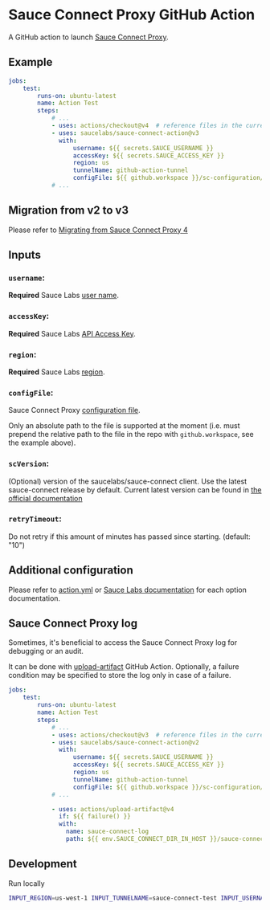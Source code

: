# Sauce Connect Proxy GitHub Action

A GitHub action to launch [Sauce Connect Proxy](https://docs.saucelabs.com/secure-connections/).

## Example

```yaml
jobs:
    test:
        runs-on: ubuntu-latest
        name: Action Test
        steps:
            # ...
            - uses: actions/checkout@v4  # reference files in the current repository
            - uses: saucelabs/sauce-connect-action@v3
              with:
                  username: ${{ secrets.SAUCE_USERNAME }}
                  accessKey: ${{ secrets.SAUCE_ACCESS_KEY }}
                  region: us
                  tunnelName: github-action-tunnel
                  configFile: ${{ github.workspace }}/sc-configuration/config.yaml
            # ...
```

## Migration from v2 to v3

Please refer to [Migrating from Sauce Connect Proxy 4](https://docs.saucelabs.com/secure-connections/sauce-connect-5/migrating/)

## Inputs

### `username`:

**Required** Sauce Labs [user name](https://docs.saucelabs.com/dev/cli/sauce-connect-5/run/#username).

### `accessKey`:

**Required** Sauce Labs [API Access Key](https://docs.saucelabs.com/dev/cli/sauce-connect-5/run/#access-key).

### `region`:

**Required** Sauce Labs [region](https://github.com/saucelabs/node-saucelabs?tab=readme-ov-file#region).

### `configFile`:

Sauce Connect Proxy [configuration file](https://docs.saucelabs.com/secure-connections/sauce-connect-5/operation/configuration/).

Only an absolute path to the file is supported at the moment (i.e. must prepend the relative path to the file in the repo with `github.workspace`, see the example above).

### `scVersion`:

(Optional) version of the saucelabs/sauce-connect client. Use the latest sauce-connect release by default. Current latest version can be found in [the official documentation](https://docs.saucelabs.com/secure-connections/sauce-connect-5/installation/)

### `retryTimeout`:

Do not retry if this amount of minutes has passed since starting. (default: "10")

## Additional configuration

Please refer to [action.yml](action.yml) or [Sauce Labs documentation](https://docs.saucelabs.com/dev/cli/sauce-connect-5/run/) for each option documentation.


## Sauce Connect Proxy log

Sometimes, it's beneficial to access the Sauce Connect Proxy log for debugging or an audit.

It can be done with [upload-artifact](https://github.com/actions/upload-artifact) GitHub Action.
Optionally, a failure condition may be specified to store the log only in case of a failure.

```yaml
jobs:
    test:
        runs-on: ubuntu-latest
        name: Action Test
        steps:
            # ...
            - uses: actions/checkout@v3  # reference files in the current repository
            - uses: saucelabs/sauce-connect-action@v2
              with:
                  username: ${{ secrets.SAUCE_USERNAME }}
                  accessKey: ${{ secrets.SAUCE_ACCESS_KEY }}
                  region: us
                  tunnelName: github-action-tunnel
                  configFile: ${{ github.workspace }}/sc-configuration/config.yaml
            # ...

            - uses: actions/upload-artifact@v4
              if: ${{ failure() }}
              with:
                name: sauce-connect-log
                path: ${{ env.SAUCE_CONNECT_DIR_IN_HOST }}/sauce-connect.log
```


## Development

Run locally
```bash
INPUT_REGION=us-west-1 INPUT_TUNNELNAME=sauce-connect-test INPUT_USERNAME=username INPUT_ACCESSKEY=accesskey node ./dist/main/index.js
```

